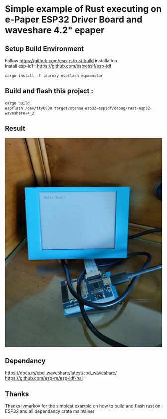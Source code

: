 # Simple example of Rust executing on e-Paper ESP32 Driver Board and waveshare 4.2" epaper

## Setup Build Environment

Follow https://github.com/esp-rs/rust-build installation  
Install esp-idf : https://github.com/espressif/esp-idf  
    
    cargo install -f ldproxy espflash espmonitor  

## Build and flash this project :

    cargo build
    espflash /dev/ttyUSB0 target/xtensa-esp32-espidf/debug/rust-esp32-waveshare-4_2

## Result

![Result](photo_result.jpg)


## Dependancy 
https://docs.rs/epd-waveshare/latest/epd_waveshare/  
https://github.com/esp-rs/esp-idf-hal  

## Thanks

Thanks [ivmarkov](https://github.com/ivmarkov) for the simplest example on how to build and flash rust on ESP32 and all dependancy crate maintainer 
